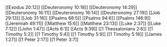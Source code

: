 [[Exodus 20:12]]
[[Deuteronomy 10:18]]
[[Deuteronomy 14:29]]
[[Deuteronomy 16:11]]
[[Deuteronomy 16:14]]
[[Deuteronomy 27:19]]
[[Job 29:13]]
[[Job 31:16]]
[[Psalms 68:5]]
[[Psalms 94:6]]
[[Psalms 146:9]]
[[Jeremiah 49:11]]
[[Matthew 15:6]]
[[Matthew 23:13]]
[[Luke 2:37]]
[[Luke 7:12]]
[[John 1:47]]
[[Acts 6:1]]
[[Acts 9:39]]
[[1 Thessalonians 2:6]]
[[1 Timothy 5:2]]
[[1 Timothy 5:4]]
[[1 Timothy 5:9]]
[[1 Timothy 5:16]]
[[James 1:27]]
[[1 Peter 2:17]]
[[1 Peter 3:7]]
